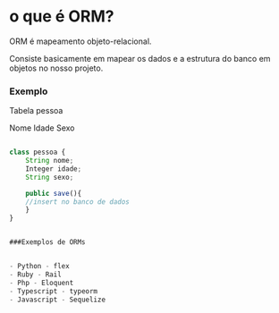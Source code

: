 # o que é ORM?

ORM é mapeamento objeto-relacional.

Consiste basicamente em mapear os dados e a estrutura do banco em objetos no nosso projeto.


### Exemplo

Tabela pessoa

Nome Idade Sexo

``` javascript

class pessoa {
    String nome;
    Integer idade;
    String sexo;

    public save(){
    //insert no banco de dados
    }
}


###Exemplos de ORMs


- Python - flex 
- Ruby - Rail
- Php - Eloquent
- Typescript - typeorm
- Javascript - Sequelize